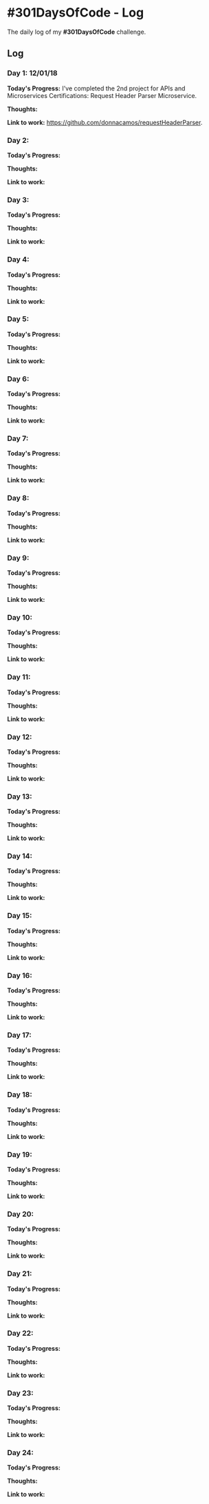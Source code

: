# #301DaysOfCode - Log
The daily log of my **#301DaysOfCode** challenge.

## Log

### Day 1: 12/01/18

**Today's Progress:**
I've completed the 2nd project for APIs and Microservices Certifications: Request Header Parser Microservice.  

**Thoughts:**

**Link to work:**
https://github.com/donnacamos/requestHeaderParser.

### Day 2: 

**Today's Progress:**

**Thoughts:**

**Link to work:**

### Day 3: 

**Today's Progress:**

**Thoughts:**

**Link to work:**

### Day 4: 

**Today's Progress:**

**Thoughts:**

**Link to work:**

### Day 5: 

**Today's Progress:**

**Thoughts:**

**Link to work:**

### Day 6: 

**Today's Progress:**

**Thoughts:**

**Link to work:**
### Day 7: 

**Today's Progress:**

**Thoughts:**

**Link to work:**

### Day 8: 

**Today's Progress:**

**Thoughts:**

**Link to work:**

### Day 9: 

**Today's Progress:**

**Thoughts:**

**Link to work:**

### Day 10: 

**Today's Progress:**

**Thoughts:**

**Link to work:**

### Day 11: 

**Today's Progress:**

**Thoughts:**

**Link to work:**

### Day 12: 

**Today's Progress:**

**Thoughts:**

**Link to work:**

### Day 13: 

**Today's Progress:**

**Thoughts:**

**Link to work:**

### Day 14: 

**Today's Progress:**

**Thoughts:**

**Link to work:**

### Day 15: 

**Today's Progress:**

**Thoughts:**

**Link to work:**

### Day 16: 

**Today's Progress:**

**Thoughts:**

**Link to work:**

### Day 17: 

**Today's Progress:**

**Thoughts:**

**Link to work:**

### Day 18: 

**Today's Progress:**

**Thoughts:**

**Link to work:**

### Day 19: 

**Today's Progress:**

**Thoughts:**

**Link to work:**

### Day 20: 

**Today's Progress:**

**Thoughts:**

**Link to work:**

### Day 21: 

**Today's Progress:**

**Thoughts:**

**Link to work:**

### Day 22: 

**Today's Progress:**

**Thoughts:**

**Link to work:**

### Day 23: 

**Today's Progress:**

**Thoughts:**

**Link to work:**

### Day 24: 

**Today's Progress:**

**Thoughts:**

**Link to work:**
